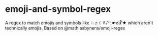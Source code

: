 # emoji-and-symbol-regex
A regex to match emojis and symbols like ♘♬☾☤♪♇☛☌☧★ which aren't technically emojis. Based on @mathiasbynens/emoji-regex
